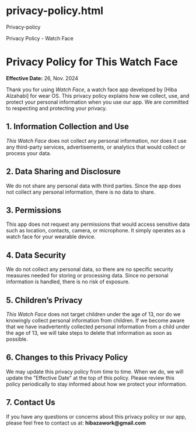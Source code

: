 # privacy-policy.html
Privacy-policy
<!DOCTYPE html>
<html lang="en">
<head>
    <meta charset="UTF-8">
    <meta name="viewport" content="width=device-width, initial-scale=1.0">
    Privacy Policy - Watch Face
</head>
<body>
    <h1>Privacy Policy for This Watch Face</h1>
    <p><strong>Effective Date:</strong> 26, Nov. 2024</p>
    <p>Thank you for using <em>Watch Face</em>, a watch face app developed by [Hiba Alzahabi] for wear OS. This privacy policy explains how we collect, use, and protect your personal information when you use our app. We are committed to respecting and protecting your privacy.</p>
   

   
  <h2>1. Information Collection and Use</h2>
    <p><em>This Watch Face</em> does not collect any personal information, nor does it use any third-party services, advertisements, or analytics that would collect or process your data.</p> 

  <h2>2. Data Sharing and Disclosure</h2>
    <p>We do not share any personal data with third parties. Since the app does not collect any personal information, there is no data to share.</p>

   <h2>3. Permissions</h2>
    <p>This app does not request any permissions that would access sensitive data such as location, contacts, camera, or microphone. It simply operates as a watch face for your wearable device.</p>

   <h2>4. Data Security</h2>
    <p>We do not collect any personal data, so there are no specific security measures needed for storing or processing data. Since no personal information is handled, there is no risk of exposure.</p>

  <h2>5. Children’s Privacy</h2>
    <p><em>This Watch Face</em> does not target children under the age of 13, nor do we knowingly collect personal information from children. If we become aware that we have inadvertently collected personal information from a child under the age of 13, we will take steps to delete that information as soon as possible.</p>

   <h2>6. Changes to this Privacy Policy</h2>
    <p>We may update this privacy policy from time to time. When we do, we will update the "Effective Date" at the top of this policy. Please review this policy periodically to stay informed about how we protect your information.</p>

   <h2>7. Contact Us</h2>
    <p>If you have any questions or concerns about this privacy policy or our app, please feel free to contact us at:  
    <strong>hibazawork@gmail.com</strong></p>
</body>
</html>

